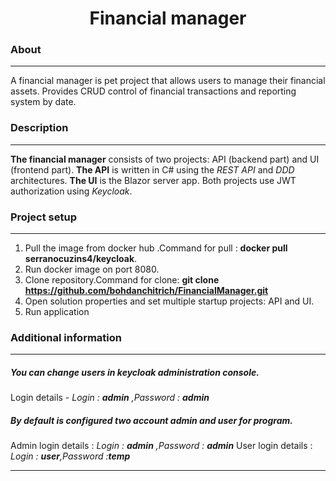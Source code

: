 <h1 align="center">Financial manager</h1>

### About 
***

A financial manager is pet project that allows users to manage their financial assets. 
Provides CRUD control of financial transactions and reporting system by date.
### Description
***

__The financial manager__ consists of two projects: API (backend part) and UI (frontend part). __The API__ is written in C# using the _REST API_ and _DDD_ architectures. __The UI__ is the Blazor server app. Both projects use JWT authorization using _Keycloak_.

### Project setup
***

1. Pull the image from docker hub .Command for pull : __docker pull serranocuzins4/keycloak__.
2. Run docker image on port 8080.
3. Clone repository.Command for clone: __git clone https://github.com/bohdanchitrich/FinancialManager.git__
4. Open solution properties and set multiple startup projects: API and UI.
5. Run application


### Additional information
***

##### You can change users in keycloak administration console.
Login details - *Login : __admin__ ,Password : __admin__*
##### By default is configured two account admin and user for program.
Admin login details : *Login : __admin__ ,Password : __admin__*
User login details  : *Login : __user__,Password :__temp__*
***
